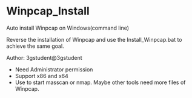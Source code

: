 # Winpcap_Install
Auto install Winpcap on Windows(command line)

Reverse the installation of Winpcap and use the Install_Winpcap.bat to achieve the same goal.

Author: 3gstudent@3gstudent

- Need Administrator permission
- Support x86 and x64
- Use to start masscan or nmap. Maybe other tools need more files of Winpcap.
